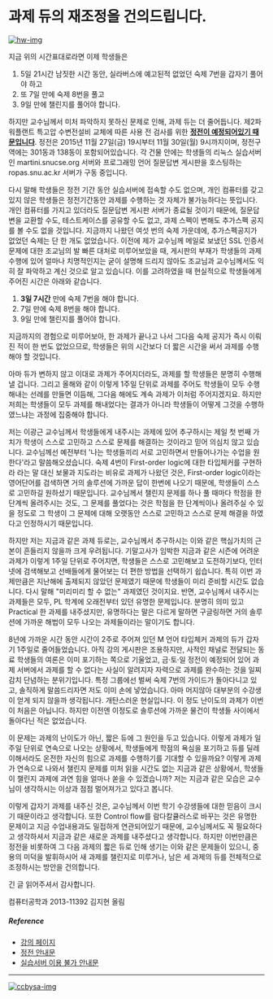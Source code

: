 과제 듀의 재조정을 건의드립니다.
========

[![hw-img][]][hw]

지금 위의 시간표대로라면 이제 학생들은

1. 5일 21시간 남짓한 시간 동안, 실라버스에 예고된적 없었던 숙제 7번을 갑자기 풀어야 하고
2. 또 7일 만에 숙제 8번을 풀고
3. 9일 만에 챌린지를 풀어야 합니다.

하지만 교수님께서 미처 파악하지 못하신 문제로 인해, 과제 듀는 더 줄어듭니다.
제2파워플랜트 특고압 수변전설비 교체에 따른 사용 전 검사를 위한 [**정전이
예정되어있기 때문입니다**][blackout]. 정전은 2015년 11월 27일(금) 19시부터 11월
30일(월) 9시까지이며, 정전구역에는 301동과 138동이 포함되어있습니다. 각 건물
안에는 학생들의 리눅스 실습서버인 martini.snucse.org 서버와 프로그래밍 언어
질문답변 게시판을 호스팅하는 ropas.snu.ac.kr 서버가 구동 중입니다.

다시 말해 학생들은 정전 기간 동안 실습서버에 접속할 수도 없으며, 개인 컴퓨터를
갖고 있지 않은 학생들은 정전기간동안 과제를 수행하는 것 자체가 불가능하다는
뜻입니다. 개인 컴퓨터를 가지고 있더라도 질문답변 게시판 서버가 종료될 것이기
때문에, 질문답변을 교환할 수도, 테스트케이스를 공유할 수도 없고, 과제 스펙이
변해도 추가스펙 공지를 볼 수도 없을 것입니다. 지금까지 나왔던 여섯 번의
숙제 가운데에, 추가스펙공지가 없었던 숙제는 단 한 개도 없었습니다. 이전에 제가
교수님께 메일로 보냈던 SSL 인증서 문제에 대한 조교님의 발 빠른 대처로
미루어보았을 때, 게시판의 부재가 학생들의 과제수행에 있어 얼마나 치명적인지는
굳이 설명해 드리지 않아도 조교님과 교수님께서도 익히 잘 파악하고 계신 것으로
알고 있습니다. 이를 고려하였을 때 현실적으로 학생들에게 주어진 시간은 아래와
같습니다.

1. **3일 7시간** 만에 숙제 7번을 해야 합니다.
2. 7일 만에 숙제 8번을 해야 합니다.
3. 9일 만에 챌린지를 풀어야 합니다.

지금까지의 경험으로 미루어보아, 한 과제가 끝나고 나서 그다음 숙제 공지가 즉시
이뤄진 적이 한 번도 없었으므로, 학생들은 위의 시간보다 더 짧은 시간을 써서 과제를
수행해야 할 것입니다.

아마 듀가 변하지 않고 이대로 과제가 주어지더라도, 과제를 할 학생들은 분명히
수행해낼 겁니다. 그리고 올해와 같이 이렇게 1주일 단위로 과제를 주어도 학생들이
모두 수행해내는 선례를 만들면 이듬해, 그다음 해에도 계속 과제가 이처럼
주어지겠지요. 하지만 저희는 학생들이 모두 과제를 해내었다는 결과가 아니라
학생들이 어떻게 그것을 수행하였느냐는 과정에 집중해야 합니다.

저는 이광근 교수님께서 학생들에게 내주시는 과제에 있어 추구하시는 제일 첫 번째
가치가 학생이 스스로 고민하고 스스로 문제를 해결하는 것이라고 믿어 의심치
않고 있습니다. 교수님께선 예전부터 '나는 학생들끼리 서로 고민하면서 만들어나가는
수업을 원한다'라고 말씀해오셨습니다. 숙제 4번이 First-order logic에 대한
타입체커를 구현하라 라는 말 대신 보물과 지도라는 비유로 과제가 나왔던 것은,
First-order logic이라는 영어단어를 검색하면 거의 솔루션에 가까운 답이 한번에
나오기 때문에, 학생들이 스스로 고민하길 원하셨기 때문입니다. 교수님께서 챌린지
문제를 하나 풀 때마다 학점을 한 단계씩 올려주시는 것도, 그 문제를 풀었다는 것은
학점을 한 단계씩이나 올려주실 수 있을 정도로 그 학생이 그 문제에 대해 오랫동안
스스로 고민하고 스스로 문제 해결을 하였다고 인정하시기 때문입니다.

하지만 저는 지금과 같은 과제 듀로는, 교수님께서 추구하시는 이와 같은 핵심가치의
근본이 흔들리지 않을까 크게 우려됩니다. 기말고사가 임박한 지금과 같은 시즌에
어려운 과제가 이렇게 1주일 단위로 주어지면, 학생들은 스스로 고민해보고
도전하기보다, 인터넷에 검색해보고 선배들에게 물어보는 더 편한 방법을 선택하기
쉽습니다. 특히 이번 과제만큼은 지난해에 출제되지 않았던 문제였기 때문에 학생들이
미리 준비할 시간도 없습니다. 다시 말해 "미리미리 할 수 없는" 과제였던 것이지요.
반면, 교수님께서 내주시는 과제들은 모두, PL 학계에 오래전부터 있던 유명한
문제입니다. 분명히 의미 있고 Practical 한 과제를 내주셨지만, 유명하다는 말은
다르게 말하면 구글링하면 거의 솔루션에 가까운 해법이 모두 나오는 과제들이라는
말이기도 합니다.

8년에 가까운 시간 동안 시간이 2주로 주어져 있던 M 언어 타입체커 과제의 듀가 갑자기
1주일로 줄어들었습니다. 아직 강의 게시판은 조용하지만, 사적인 채널로 전달되는
동료 학생들의 여론은 이미 포기하는 쪽으로 기울었고, 금·토·일 정전이 예정되어
있어 과제 서버에서 과제를 할 수 없다는 사실이 알려지자 자력으로 과제를 완수하는
것을 일찌감치 단념하는 분위기입니다. 특정 그룹에선 벌써 숙제 7번의 가이드가
돌아다니고 있고, 솔직하게 말씀드리자면 저도 이미 손에 넣었습니다. 아마 머지않아
대부분의 수강생이 얻게 되지 않을까 생각됩니다. 개탄스러운 현실입니다. 이 정도
난이도의 과제가 이번이 처음은 아닙니다. 하지만 이전엔 이정도로 솔루션에 가까운
물건이 학생들 사이에서 돌아다닌 적은 없었습니다.

이 문제는 과제의 난이도가 아닌, 짧은 듀에 그 원인을 두고 있습니다. 이렇게 과제가
일주일 단위로 연속으로 나오는 상황에서, 학생들에게 학점의 욕심을 포기하고 듀를
딜레이해서라도 온전한 자신의 힘으로 과제를 수행하기를 기대할 수 있을까요?
이렇게 과제가 연속으로 나와서 챌린지 문제를 미처 읽을 시간도 없는 지금과 같은
상황에서, 학생들이 챌린지 과제에 과연 힘을 얼마나 쏟을 수 있겠습니까? 저는
지금과 같은 모습은 교수님이 생각하시는 이상과 점점 멀어져가고 있다고 봅니다.

이렇게 갑자기 과제를 내주신 것은, 교수님께서 이번 학기 수강생들에 대한 믿음이 크시기
때문이라고 생각합니다. 또한 Control flow를 람다칼큘러스로 바꾸는 것은 유명한
문제이고 지금 수업내용과도 밀접하게 연관되어있기 때문에, 교수님께서도 꼭
필요하다고 생각하셔서 지금과 같은 새로운 과제를 내주셨다고 생각합니다.  하지만
이번만큼은 정전을 비롯하여 그 다음 과제의 짧은 듀로 인해 생기는 이와 같은
문제들이 있으니, 중용의 미덕을 발휘하시어 새 과제를 챌린지로 미루거나, 남은 세
과제의 듀를 전체적으로 조정하시는 방안을 건의합니다.

긴 글 읽어주셔서 감사합니다.

컴퓨터공학과 2013-11392 김지현 올림

##### Reference
* [강의 페이지][hw]
* [정전 안내문][blackout]
* [실습서버 이용 불가 안내문](https://www.snucse.org/415049)

--------

[![ccbysa-img][]][ccbysa]

[hw]: http://ropas.snu.ac.kr/~kwang/4190.310/15/#%EC%88%99%EC%A0%9C%20Homeworks
[hw-img]: http://i.imgur.com/5yRBq7n.png
[blackout]: http://community.snu.ac.kr/bbs/bbs.message.view.screen?bbs_id=1&message_id=157848
[ccbysa]: http://creativecommons.org/licenses/by-sa/4.0/deed.ko
[ccbysa-img]: http://mirrors.creativecommons.org/presskit/buttons/88x31/svg/by-sa.svg
